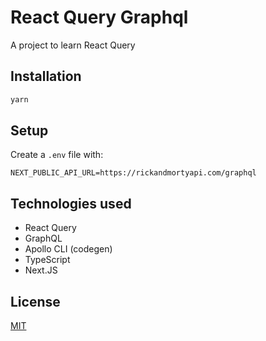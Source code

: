 # React Query Graphql

A project to learn React Query

## Installation

```bash
yarn
```

## Setup

Create a `.env` file with:

```
NEXT_PUBLIC_API_URL=https://rickandmortyapi.com/graphql
```

## Technologies used

- React Query
- GraphQL
- Apollo CLI (codegen)
- TypeScript
- Next.JS

## License

[MIT](https://choosealicense.com/licenses/mit/)
